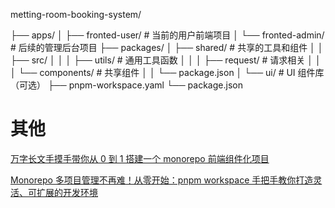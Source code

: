 metting-room-booking-system/

├── apps/
│ ├── fronted-user/ # 当前的用户前端项目
│ └── fronted-admin/ # 后续的管理后台项目
├── packages/
│ ├── shared/ # 共享的工具和组件
│ │ ├── src/
│ │ │ ├── utils/ # 通用工具函数
│ │ │ ├── request/ # 请求相关
│ │ │ └── components/ # 共享组件
│ │ └── package.json
│ └── ui/ # UI 组件库（可选）
├── pnpm-workspace.yaml
└── package.json

# 其他

[万字长文手摸手带你从 0 到 1 搭建一个 monorepo 前端组件化项目](https://juejin.cn/post/7166625561769410591)

[Monorepo 多项目管理不再难！从零开始：pnpm workspace 手把手教你打造灵活、可扩展的开发环境](https://juejin.cn/post/7454035377106599963)
